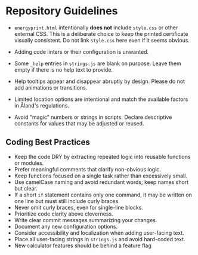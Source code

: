 # Repository Guidelines

- `energyprint.html` intentionally **does not** include `style.css` or other
  external CSS. This is a deliberate choice to keep the printed certificate
  visually consistent. Do not link `style.css` here even if it seems obvious.

- Adding code linters or their configuration is unwanted.

- Some `_help` entries in `strings.js` are blank on purpose. Leave them empty if
  there is no help text to provide.

- Help tooltips appear and disappear abruptly by design. Please do not add
  animations or transitions.
- Limited location options are intentional and match the available factors in Åland's regulations.

- Avoid "magic" numbers or strings in scripts. Declare descriptive constants for values that may be adjusted or reused.

## Coding Best Practices

- Keep the code DRY by extracting repeated logic into reusable functions or modules.
- Prefer meaningful comments that clarify non-obvious logic.
- Keep functions focused on a single task rather than excessively small.
- Use camelCase naming and avoid redundant words; keep names short but clear.
- If a short `if` statement contains only one command, it may be written on one line but must still include curly braces.
- Never omit curly braces, even for single-line blocks.
- Prioritize code clarity above cleverness.
- Write clear commit messages summarizing your changes.
- Document any new configuration options.
- Consider accessibility and localization when adding user-facing text.
- Place all user-facing strings in `strings.js` and avoid hard-coded text.
- New calculator features should be behind a feature flag
